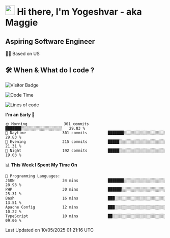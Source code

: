<h1><img src="https://emojis.slackmojis.com/emojis/images/1531849430/4246/blob-sunglasses.gif?1531849430" width="30"/> Hi there, I'm Yogeshvar - aka Maggie</h1>

## Aspiring Software Engineer
🏂🏻  Based on US 

## 🛠 When & What do I code ?  

![Visitor Badge](https://visitor-badge.feriirawann.repl.co?username=yogeshvar&repo=yogeshvar&label=Visitors&style=plastic&color=%23457BFF&contentType=svg)

<!--START_SECTION:waka-->
![Code Time](http://img.shields.io/badge/Code%20Time-2%2C931%20hrs%2011%20mins-blue)

![Lines of code](https://img.shields.io/badge/From%20Hello%20World%20I%27ve%20Written-3.9%20million%20lines%20of%20code-blue)

**I'm an Early 🐤** 

```text
🌞 Morning                301 commits         ███████░░░░░░░░░░░░░░░░░░   29.83 % 
🌆 Daytime                301 commits         ███████░░░░░░░░░░░░░░░░░░   29.83 % 
🌃 Evening                215 commits         █████░░░░░░░░░░░░░░░░░░░░   21.31 % 
🌙 Night                  192 commits         █████░░░░░░░░░░░░░░░░░░░░   19.03 % 
```


📊 **This Week I Spent My Time On** 

```text
💬 Programming Languages: 
JSON                     34 mins             ███████░░░░░░░░░░░░░░░░░░   28.93 % 
PHP                      30 mins             ██████░░░░░░░░░░░░░░░░░░░   25.31 % 
Bash                     16 mins             ███░░░░░░░░░░░░░░░░░░░░░░   13.51 % 
Apache Config            12 mins             ███░░░░░░░░░░░░░░░░░░░░░░   10.22 % 
TypeScript               10 mins             ██░░░░░░░░░░░░░░░░░░░░░░░   09.06 % 
```


 Last Updated on 10/05/2025 01:21:16 UTC
<!--END_SECTION:waka-->
